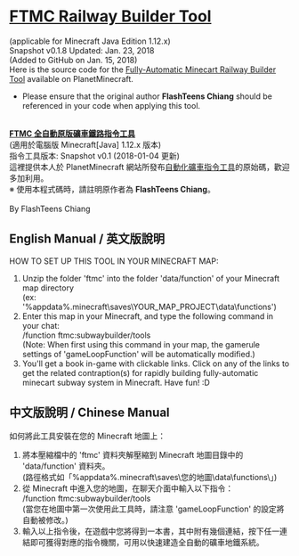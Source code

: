 # [FTMC Railway Builder Tool](https://www.planetminecraft.com/mod/1-12-x-vanilla-mod-fully-automatic-minecart-railway-builder-tool/)
(applicable for Minecraft Java Edition 1.12.x)<br>
Snapshot v0.1.8 Updated: Jan. 23, 2018<br>
(Added to GitHub on Jan. 15, 2018)<br>
Here is the source code for the [Fully-Automatic Minecart Railway Builder Tool](https://www.planetminecraft.com/mod/1-12-x-vanilla-mod-fully-automatic-minecart-railway-builder-tool/) available on PlanetMinecraft.
* Please ensure that the original author **FlashTeens Chiang** should be referenced in your code when applying this tool.
<br>
<b><a href='https://www.planetminecraft.com/mod/1-12-x-vanilla-mod-fully-automatic-minecart-railway-builder-tool/'>FTMC 全自動原版礦車鐵路指令工具</a></b><br>
(適用於電腦版 Minecraft[Java] 1.12.x 版本)<br>
指令工具版本: Snapshot v0.1 (2018-01-04 更新)<br>
這裡提供本人於 PlanetMinecraft 網站所發布<a href='https://www.planetminecraft.com/mod/1-12-x-vanilla-mod-fully-automatic-minecart-railway-builder-tool/'>自動化礦車指令工具</a>的原始碼，歡迎多加利用。<br>
※ 使用本程式碼時，請註明原作者為 <b>FlashTeens Chiang</b>。
<br>
<br>
By FlashTeens Chiang

## English Manual / 英文版說明

HOW TO SET UP THIS TOOL IN YOUR MINECRAFT MAP:
1. Unzip the folder 'ftmc' into the folder 'data/function' of your Minecraft map directory<br>
   (ex: '%appdata%\.minecraft\saves\YOUR_MAP_PROJECT\data\functions\')
2. Enter this map in your Minecraft, and type the following command in your chat:<br>
   /function ftmc:subwaybuilder/tools<br>
   (Note: When first using this command in your map, the gamerule settings of 'gameLoopFunction' will be automatically modified.)
3. You'll get a book in-game with clickable links. Click on any of the links to get the related contraption(s) for rapidly building fully-automatic minecart subway system in Minecraft. Have fun! :D


## 中文版說明 / Chinese Manual

如何將此工具安裝在您的 Minecraft 地圖上：
1. 將本壓縮檔中的 'ftmc' 資料夾解壓縮到 Minecraft 地圖目錄中的 'data/function' 資料夾。<br>
   (路徑格式如「%appdata%\.minecraft\saves\您的地圖\data\functions\」)
2. 從 Minecraft 中進入您的地圖，在聊天介面中輸入以下指令：<br>
   /function ftmc:subwaybuilder/tools<br>
   (當您在地圖中第一次使用此工具時，請注意 'gameLoopFunction' 的設定將自動被修改。)
3. 輸入以上指令後，在遊戲中您將得到一本書，其中附有幾個連結，按下任一連結即可獲得對應的指令機關，可用以快速建造全自動的礦車地鐵系統。
